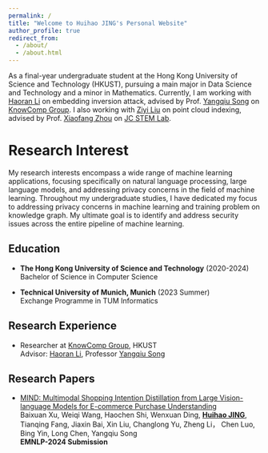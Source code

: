 ```yaml
---
permalink: /
title: "Welcome to Huihao JING's Personal Website"
author_profile: true
redirect_from: 
  - /about/
  - /about.html
---
```


As a final-year undergraduate student at the Hong Kong University of Science and Technology (HKUST), pursuing a main major in Data Science and Technology and a minor in Mathematics. Currently, I am working with [Haoran Li](https://hlibt.student.ust.hk/) on embedding inversion attack, advised by Prof. [Yangqiu Song](https://www.cse.ust.hk/~yqsong/) on [KnowComp Group](https://github.com/HKUST-KnowComp). I also working with [Ziyi Liu](https://sites.google.com/view/ziyiliu) on point cloud indexing, advised by Prof. [Xiaofang Zhou](https://sites.google.com/view/xiaofang-zhou) on [JC STEM Lab](https://cse.hkust.edu.hk/dsf/). 

Research Interest
======
My research interests encompass a wide range of machine learning applications, focusing specifically on natural language processing, large language models, and addressing privacy concerns in the field of machine learning. Throughout my undergraduate studies, I have dedicated my focus to addressing privacy concerns in machine learning and training problem on knowledge graph. My ultimate goal is to identify and address security issues across the entire pipeline of machine learning.

Education
------
* **The Hong Kong University of Science and Technology** (2020-2024) \
  Bachelor of Science in Computer Science

* **Technical University of Munich, Munich** (2023 Summer) \
  Exchange Programme in TUM Informatics

Research Experience
------
* Researcher at [KnowComp Group](https://github.com/HKUST-KnowComp), HKUST \
  Advisor: [Haoran Li](https://hlibt.student.ust.hk/), Professor [Yangqiu Song](https://www.cse.ust.hk/~yqsong/)

<!---* Researcher at [JC STEM Lab](https://cse.hkust.edu.hk/dsf/), HKUST \
  Advisor: [Ziyi Liu](https://sites.google.com/view/ziyiliu), Professor [Xiaofang Zhou](https://sites.google.com/view/xiaofang-zhou)--->

Research Papers
------
  
* [MIND: Multimodal Shopping Intention Distillation from Large Vision-language Models for E-commerce Purchase Understanding](https://openreview.net/forum?id=0w1lzBv26x) \
  Baixuan Xu,  Weiqi Wang, Haochen Shi, Wenxuan Ding, **<ins>Huihao JING</ins>**, Tianqing Fang, Jiaxin Bai, Xin Liu, Changlong Yu, Zheng Li， Chen Luo, Bing Yin, Long Chen, Yangqiu Song  \
  **EMNLP-2024 Submission**
